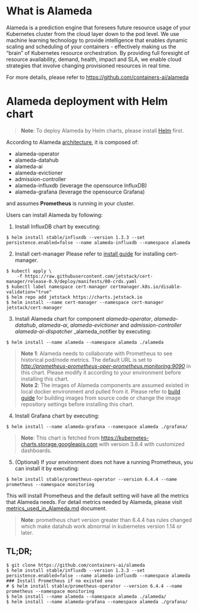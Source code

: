 # What is Alameda

Alameda is a prediction engine that foresees future resource usage of your Kubernetes cluster from the cloud layer down to the pod level. We use machine learning technology to provide intelligence that enables dynamic scaling and scheduling of your containers - effectively making us the “brain” of Kubernetes resource orchestration. By providing full foresight of resource availability, demand, health, impact and SLA, we enable cloud strategies that involve changing provisioned resources in real time. 

For more details, please refer to https://github.com/containers-ai/alameda

# Alameda deployment with Helm chart

> **Note**: To deploy Alameda by Helm charts, please install [Helm](https://docs.helm.sh/using_helm/#quickstart-guide) first.

According to Alameda [architecture](https://github.com/containers-ai/alameda/blob/master/design/architecture.md), it is composed of:
- alameda-operator
- alameda-datahub
- alameda-ai
- alameda-evictioner
- admission-controller
- alameda-influxdb (leverage the opensource InfluxDB)
- alameda-grafana (leverage the opensource Grafana)

and assumes **Prometheus** is running in your cluster.

Users can install Alameda by following:
1. Install InfluxDB chart by executing:
```
$ helm install stable/influxdb --version 1.3.3 --set persistence.enabled=false --name alameda-influxdb --namespace alameda
```
2. Install cert-manager
Please refer to [install guide](https://github.com/jetstack/cert-manager/blob/release-0.9/deploy/charts/cert-manager/README.md) for installing cert-manager.
```
$ kubectl apply \
    -f https://raw.githubusercontent.com/jetstack/cert-manager/release-0.9/deploy/manifests/00-crds.yaml
$ kubectl label namespace cert-manager certmanager.k8s.io/disable-validation="true"
$ helm repo add jetstack https://charts.jetstack.io
$ helm install --name cert-manager --namespace cert-manager jetstack/cert-manager
```
3. Install Alameda chart for component _alameda-operator_, _alameda-datahub_, _alameda-ai_, _alameda-evictioner_ and _admission-controller_ _alameda-ai-dispatcher_ _alameda_notifier by executing:
```
$ helm install --name alameda --namespace alameda ./alameda
```
> **Note 1**: Alameda needs to collaborate with Prometheus to see historical pod/node metrics. The default URL is set to _http://prometheus-prometheus-oper-prometheus.monitoring:9090_ in this chart. Please modify it according to your environment before installing this chart.  
> **Note 2**: The images of Alameda components are assumed existed in local docker environment and pulled from it. Please refer to [build guide](../docs/build.md) for building images from source code or change the image repository settings before installing this chart.

4. Install Grafana chart by executing:
```
$ helm install --name alameda-grafana --namespace alameda ./grafana/
```
> **Note**: This chart is fetched from https://kubernetes-charts.storage.googleapis.com with version 3.8.4 with customized dashboards.

5. (Optional) If your environment does not have a running Prometheus, you can install it by executing:
```
$ helm install stable/prometheus-operator --version 6.4.4 --name prometheus --namespace monitoring
```
This will install Prometheus and the default setting will have all the metrics that Alameda needs. For detail metrics needed by Alameda, please visit [metrics_used_in_Alameda.md](../docs/metrics_used_in_Alameda.md) document.
> **Note**: prometheus chart version greater than 6.4.4 has rules changed which make datahub work abnormal in kubernetes version 1.14 or later.

## TL;DR;

```console
$ git clone https://github.com/containers-ai/alameda
$ helm install stable/influxdb --version 1.3.3 --set persistence.enabled=false --name alameda-influxdb --namespace alameda
### Install Prometheus if no existed one
# $ helm install stable/prometheus-operator --version 6.4.4 --name prometheus --namespace monitoring
$ helm install --name alameda --namespace alameda ./alameda/
$ helm install --name alameda-grafana --namespace alameda ./grafana/
```

